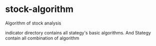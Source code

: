 # stock-algorithm
Algorithm of stock analysis

indicator directory contains all stategy's basic algorithms.
And Stategy contain all combination of algorithm
